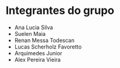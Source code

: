 # Integrantes do grupo

* Ana Lucia Silva
* Suelen Maia
* Renan Messa Todescan
* Lucas Scherholz Favoretto
* Arquimedes Junior
* Alex Pereira Vieira
